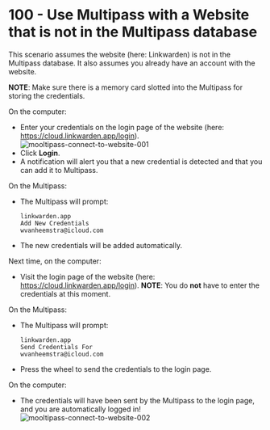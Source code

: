 # 100 - Use Multipass with a Website that is not in the Multipass database

This scenario assumes the website (here: Linkwarden) is not in the Multipass database. It also assumes you already have an account with the website.

**NOTE**: Make sure there is a memory card slotted into the Multipass for storing the credentials.

On the computer:

- Enter your credentials on the login page of the website (here: https://cloud.linkwarden.app/login).
  ![mooltipass-connect-to-website-001](https://github.com/user-attachments/assets/1f702f5a-22a9-4f7e-b936-f460bea4715f)
- Click **Login**.
- A notification will alert you that a new credential is detected and that you can add it to Multipass.

On the Multipass:

- The Multipass will prompt:
  ```
  linkwarden.app
  Add New Credentials
  wvanheemstra@icloud.com
  ```
- The new credentials will be added automatically.

Next time, on the computer:

- Visit the login page of the website (here: https://cloud.linkwarden.app/login). **NOTE**: You do **not** have to enter the credentials at this moment.

On the Multipass:

- The Multipass will prompt:
  ```
  linkwarden.app
  Send Credentials For
  wvanheemstra@icloud.com
  ```
- Press the wheel to send the credentials to the login page.

On the computer:

- The credentials will have been sent by the Multipass to the login page, and you are automatically logged in!
  ![mooltipass-connect-to-website-002](https://github.com/user-attachments/assets/553acdf8-71a9-49ba-b309-dc1e4cb64b53)
